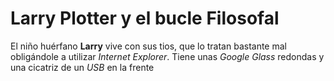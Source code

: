 # Larry Plotter y el bucle Filosofal

El niño huérfano **Larry** vive con sus tios, que lo tratan bastante mal obligándole a utilizar *Internet Explorer*.
Tiene unas *Google Glass* redondas y una cicatriz de un *USB* en la frente